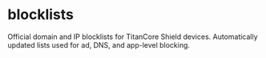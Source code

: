 # blocklists
Official domain and IP blocklists for TitanCore Shield devices. Automatically updated lists used for ad, DNS, and app-level blocking.
